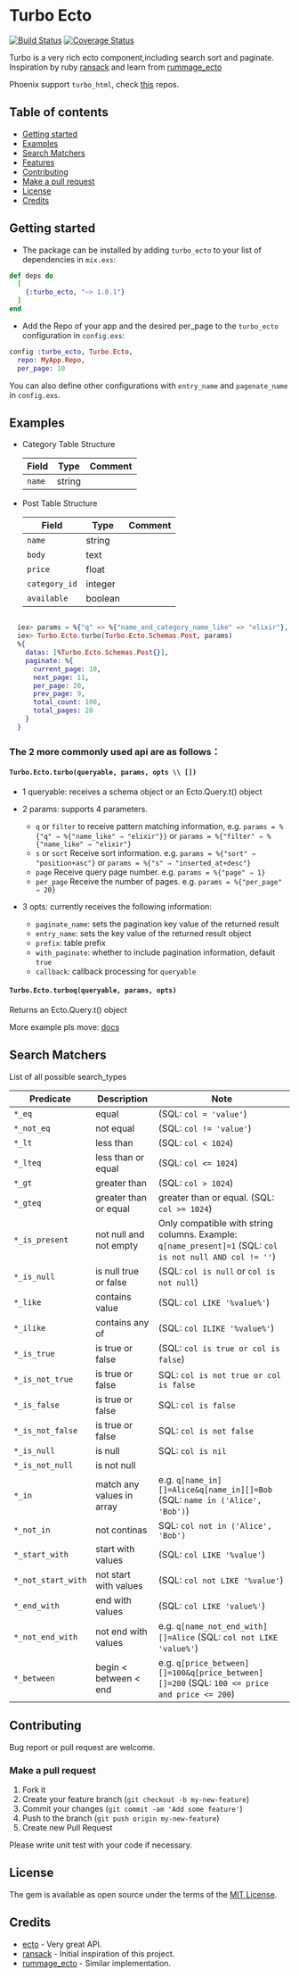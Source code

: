 
# Turbo Ecto

[![Build Status](https://travis-ci.org/zven21/turbo_ecto.svg?branch=master)](https://travis-ci.org/zven21/turbo_ecto)
[![Coverage Status](https://coveralls.io/repos/github/zven21/turbo_ecto/badge.svg)](https://coveralls.io/github/zven21/turbo_ecto)

Turbo is a very rich ecto component,including search sort and paginate. Inspiration by ruby [ransack](https://github.com/activerecord-hackery/ransack) and learn from [rummage_ecto](https://github.com/aditya7iyengar/rummage_ecto)

Phoenix support `turbo_html`, check [this](https://github.com/zven21/turbo_html) repos.

## Table of contents

* [Getting started](#getting-started)
* [Examples](#examples)
* [Search Matchers](#search-matchers)
* [Features](#features)
* [Contributing](#contributing)
* [Make a pull request](#make-a-pull-request)
* [License](#license)
* [Credits](#credits)

## Getting started

* The package can be installed by adding `turbo_ecto` to your list of dependencies in `mix.exs`:

```elixir
def deps do
  [
    {:turbo_ecto, "~> 1.0.1"}
  ]
end
```

* Add the Repo of your app and the desired per_page to the `turbo_ecto` configuration in `config.exs`:

```elixir
config :turbo_ecto, Turbo.Ecto,
  repo: MyApp.Repo,
  per_page: 10
```

You can also define other configurations with `entry_name` and `pagenate_name` in `config.exs`.

## Examples

* Category Table Structure

    |  Field | Type | Comment |
    | ------------- | ------------- | --------- |
    | `name`  | string  |  |

* Post Table Structure

    |  Field | Type | Comment |
    | ------------- | ------------- | --------- |
    | `name`  | string  |  |
    | `body` | text |  |
    | `price` | float |  |
    | `category_id` | integer | |
    | `available` | boolean |  |

```elixir

  iex> params = %{"q" => %{"name_and_category_name_like" => "elixir"}, "s" => "inserted_at+asc", "page" = 0, "per_page" => 20}
  iex> Turbo.Ecto.turbo(Turbo.Ecto.Schemas.Post, params)
  %{
    datas: [%Turbo.Ecto.Schemas.Post{}],
    paginate: %{
      current_page: 10,
      next_page: 11,
      per_page: 20,
      prev_page: 9,
      total_count: 100,
      total_pages: 20
    }
  }
```

### The 2 more commonly used api are as follows：

#### `Turbo.Ecto.turbo(queryable, params, opts \\ [])`

* 1 queryable: receives a schema object or an Ecto.Query.t() object

* 2 params: supports 4 parameters.
  - `q` or `filter` to receive pattern matching information, e.g. ```params = %{"q" ⇒ %{"name_like" ⇒ "elixir"}}``` or ```params = %{"filter" ⇒ %{"name_like" ⇒ "elixir"}```
  - `s` or `sort` Receive sort information. e.g. ```params = %{"sort" ⇒ "position+asc"}``` or ```params = %{"s" ⇒ "inserted_at+desc"}```
  - `page` Receive query page number. e.g. ```params = %{"page" ⇒ 1}```
  - `per_page` Receive the number of pages. e.g. ```params = %{"per_page" ⇒ 20}```

* 3 opts: currently receives the following information:
  - `paginate_name`: sets the pagination key value of the returned result
  - `entry_name`: sets the key value of the returned result object
  - `prefix`: table prefix
  - `with_paginate`: whether to include pagination information, default `true`
  - `callback`: callback processing for `queryable`

#### `Turbo.Ecto.turboq(queryable, params, opts)`

Returns an Ecto.Query.t() object

More example pls move: [docs](https://hexdocs.pm/turbo_ecto/api-reference.html)

## Search Matchers

List of all possible search_types

| Predicate | Description | Note
| ------------- | ------------- | -------- |
| `*_eq`  | equal  | (SQL: `col = 'value'`) |
| `*_not_eq` | not equal | (SQL: `col != 'value'`) |
| `*_lt` | less than | (SQL: `col < 1024`) |
| `*_lteq` | less than or equal | (SQL: `col <= 1024`) |
| `*_gt` | greater than | (SQL: `col > 1024`) |
| `*_gteq` | greater than or equal | greater than or equal. (SQL: `col >= 1024`) |
| `*_is_present` | not null and not empty | Only compatible with string columns. Example: `q[name_present]=1` (SQL: `col is not null AND col != ''`) |
| `*_is_null` | is null true or false | (SQL: `col is null` or `col is not null`) |
| `*_like` | contains value | (SQL: `col LIKE '%value%'`) |
| `*_ilike` | contains any of |  (SQL: `col ILIKE '%value%'`) |
| `*_is_true` | is true or false |  (SQL: `col is true or col is false`) |
| `*_is_not_true`| is true or false| SQL: `col is not true or col is false` |
| `*_is_false`| is true or false| SQL: `col is false`|
| `*_is_not_false`| is true or false|  SQL: `col is not false`|
| `*_is_null`| is null| SQL: `col is nil`|
| `*_is_not_null`| is not null| | SQL: `col is not nil`|
| `*_in` | match any values in array |  e.g. `q[name_in][]=Alice&q[name_in][]=Bob` (SQL: `name in ('Alice', 'Bob')`)|
| `*_not_in`| not continas| SQL: `col not in ('Alice', 'Bob')`|  
| `*_start_with`| start with values| (SQL: `col LIKE '%value'`) |
| `*_not_start_with`| not start with values| (SQL: `col not LIKE '%value'`)|
| `*_end_with`| end with values| (SQL: `col LIKE 'value%'`)|
| `*_not_end_with`| not end with values| e.g. `q[name_not_end_with][]=Alice` (SQL: `col not LIKE 'value%'`)|
| `*_between`| begin < between < end | e.g. `q[price_between][]=100&q[price_between][]=200` (SQL: `100 <= price and price <= 200`) |

## Contributing

Bug report or pull request are welcome.

### Make a pull request

1. Fork it
2. Create your feature branch (`git checkout -b my-new-feature`)
3. Commit your changes (`git commit -am 'Add some feature'`)
4. Push to the branch (`git push origin my-new-feature`)
5. Create new Pull Request

Please write unit test with your code if necessary.

## License

The gem is available as open source under the terms of the [MIT License](http://opensource.org/licenses/MIT).


## Credits

* [ecto](https://github.com/elixir-ecto/ecto) - Very great API.
* [ransack](https://github.com/activerecord-hackery/ransack) - Initial inspiration of this project.
* [rummage_ecto](https://github.com/aditya7iyengar/rummage_ecto) - Similar implementation.